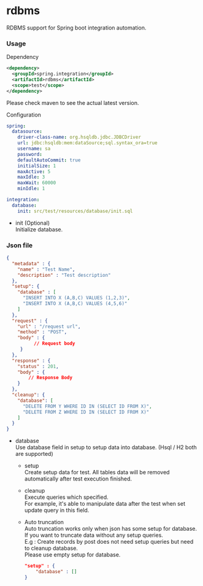 rdbms
=====
RDBMS support for Spring boot integration automation.

### Usage
Dependency
```xml
<dependency>
  <groupId>spring.integration</groupId>
  <artifactId>rdbms</artifactId>
  <scope>test</scope>
</dependency>
```
Please check maven to see the actual latest version.

Configuration
```yml
spring:
  datasource:
    driver-class-name: org.hsqldb.jdbc.JDBCDriver
    url: jdbc:hsqldb:mem:dataSource;sql.syntax_ora=true
    username: sa
    password:
    defaultAutoCommit: true
    initialSize: 1
    maxActive: 5
    maxIdle: 3
    maxWait: 60000
    minIdle: 1

integration:
  database:
    init: src/test/resources/database/init.sql
```

* init (Optional)  
  Initialize database.

### Json file

```json
{
  "metadata" : {
    "name" : "Test Name",
    "description" : "Test description"
  },
  "setup": {
    "database" : [
      "INSERT INTO X (A,B,C) VALUES (1,2,3)",
      "INSERT INTO X (A,B,C) VALUES (4,5,6)"
    ]
  },
  "request" : {
    "url" : "/request url",
    "method" : "POST",
    "body" : {
          // Request body
     }
  },
  "response" : {
    "status" : 201,
    "body" : {
        // Response Body
    }
  },
  "cleanup": {
    "database": [
      "DELETE FROM Y WHERE ID IN (SELECT ID FROM X)",
      "DELETE FROM Z WHERE ID IN (SELECT ID FROM X)"
    ]
  }
}
```
* database  
  Use database field in setup to setup data into database. (Hsql / H2 both are supported)
  * setup  
    Create setup data for test. All tables data will be removed automatically after test execution finished.

  * cleanup  
    Execute queries which specified.  
    For example, it's able to manipulate data after the test when set update query in this field.

  * Auto truncation  
    Auto truncation works only when json has some setup for database. If you want to truncate data without any setup queries.  
    E.g : Create records by post does not need setup queries but need to cleanup database.  
    Please use empty setup for database.
    ```json
    "setup" : {
        "database" : []
    }
    ```